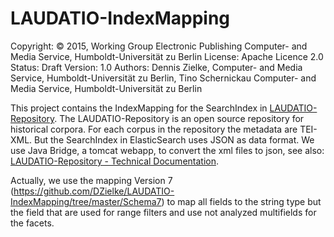 LAUDATIO-IndexMapping
===================

Copyright: © 2015, Working Group Electronic Publishing Computer- and Media Service, Humboldt-Universität zu Berlin
  License: Apache Licence 2.0
   Status: Draft
  Version: 1.0
  Authors: Dennis Zielke, Computer- and Media Service, Humboldt-Universität zu Berlin,
           Tino Schernickau Computer- and Media Service, Humboldt-Universität zu Berlin

This project contains the IndexMapping for the SearchIndex in [LAUDATIO-Repository](https://github.com/DZielke/laudatio). The LAUDATIO-Repository is an open source repository for historical corpora. For each corpus in the repository the metadata are TEI-XML. But the SearchIndex in ElasticSearch uses JSON as data format.
We use Java Bridge, a tomcat webapp, to convert the xml files to json, see also: [LAUDATIO-Repository - Technical Documentation](http://www.laudatio-repository.org/repository/technical-documentation/software/elasticsearch.html).

Actually, we use the mapping Version 7 (https://github.com/DZielke/LAUDATIO-IndexMapping/tree/master/Schema7) to map all fields to the string type but the field that are used for range filters and use not analyzed multifields for the facets.
